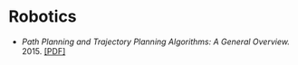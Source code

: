 # Robotics

- *Path Planning and Trajectory Planning Algorithms: A General Overview.* 2015. [[PDF]](http://www.paoloboscariol.altervista.org/50.pdf)
